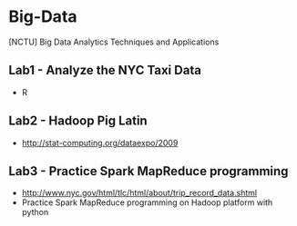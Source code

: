 # Big-Data
[NCTU] Big Data Analytics Techniques and Applications

## Lab1 - Analyze the NYC Taxi Data
- R

## Lab2 - Hadoop Pig Latin
- http://stat-computing.org/dataexpo/2009

## Lab3 - Practice Spark MapReduce programming
- http://www.nyc.gov/html/tlc/html/about/trip_record_data.shtml
- Practice Spark MapReduce programming on Hadoop platform with python

